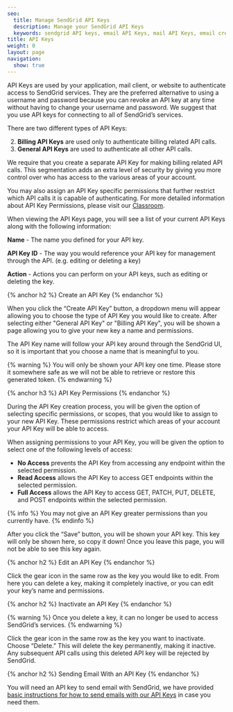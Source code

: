 ```yaml
---
seo:
  title: Manage SendGrid API Keys
  description: Manage your SendGrid API Keys
  keywords: sendgrid API keys, email API Keys, mail API Keys, email credentials, send credentials
title: API Keys
weight: 0
layout: page
navigation:
  show: true
---
```


API Keys are used by your application, mail client, or website to authenticate access to SendGrid services. They are the preferred alternative to using a username and password because you can revoke an API key at any time without having to change your username and password. We suggest that you use API keys for connecting to all of SendGrid’s services.

There are two different types of API Keys:

2. **Billing API Keys** are used only to authenticate billing related API calls.
1. **General API Keys** are used to authenticate all other API calls.

We require that you create a separate API Key for making billing related API calls. This segmentation adds an extra level of security by giving you more control over who has access to the various areas of your account.

You may also assign an API Key specific permissions that further restrict which API calls it is capable of authenticating. For more detailed information about API Key Permissions, please visit our [Classroom]({{root_url}}/Classroom/Basics/API/api_key_permissions.html).

When viewing the API Keys page, you will see a list of your current API Keys along with the following information:

**Name** - The name you defined for your API key.

**API Key ID** - The way you would reference your API key for management through the API. (e.g. editing or deleting a key)

**Action** - Actions you can perform on your API keys, such as editing or deleting the key.

{% anchor h2 %}
Create an API Key
{% endanchor %}

When you click the “Create API Key” button, a dropdown menu will appear allowing you to choose the type of API Key you would like to create. After selecting either "General API Key" or "Billing API Key", you will be shown a page allowing you to give your new key a name and permissions.

The API Key name will follow your API key around through the SendGrid UI, so it is important that you choose a name that is meaningful to you.

{% warning %}
You will only be shown your API key one time. Please store it somewhere safe as we will not be able to retrieve or restore this generated token.
{% endwarning %}

{% anchor h3 %}
API Key Permissions
{% endanchor %}

During the API Key creation process, you will be given the option of selecting specific permissions, or scopes, that you would like to assign to your new API Key. These permissions restrict which areas of your account your API Key will be able to access.

When assigning permissions to your API Key, you will be given the option to select one of the following levels of access:

* **No Access** prevents the API Key from accessing any endpoint within the selected permission.
* **Read Access** allows the API Key to access GET endpoints within the selected permission.
* **Full Access** allows the API Key to access GET, PATCH, PUT, DELETE, and POST endpoints within the selected permission.

{% info %}
You may not give an API Key greater permissions than you currently have.
{% endinfo %}

After you click the “Save” button, you will be shown your API key. This key will only be shown here, so copy it down! Once you leave this page, you will not be able to see this key again.

{% anchor h2 %}
Edit an API Key
{% endanchor %}

Click the gear icon in the same row as the key you would like to edit. From here you can delete a key, making it completely inactive, or you can edit your key’s name and permissions.

{% anchor h2 %}
Inactivate an API Key
{% endanchor %}

{% warning %}
Once you delete a key, it can no longer be used to access SendGrid’s services.
{% endwarning %}

Click the gear icon in the same row as the key you want to inactivate. Choose “Delete.” This will delete the key permanently, making it inactive. Any subsequent API calls using this deleted API key will be rejected by SendGrid.

{% anchor h2 %}
Sending Email With an API Key
{% endanchor %}

You will need an API key to send email with SendGrid, we have provided [basic instructions for how to send emails with our API Keys]({{root_url}}/Classroom/Send/How_Emails_Are_Sent/api_keys.html) in case you need them.

